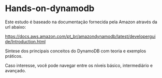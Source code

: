 # Hands-on-dynamodb

Este estudo é baseado na documentação fornecida pela Amazon através da url abaixo:

https://docs.aws.amazon.com/pt_br/amazondynamodb/latest/developerguide/Introduction.html

Sintese dos principais conceitos do DynamoDB com teoria e exemplos práticos.


Caso interesse, você pode navegar entre os níveis básico, intermediário e avançado.
